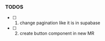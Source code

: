 ### TODOS

- [ ] 1. change pagination like it is in supabase
- [ ] 2. create button component in new MR
